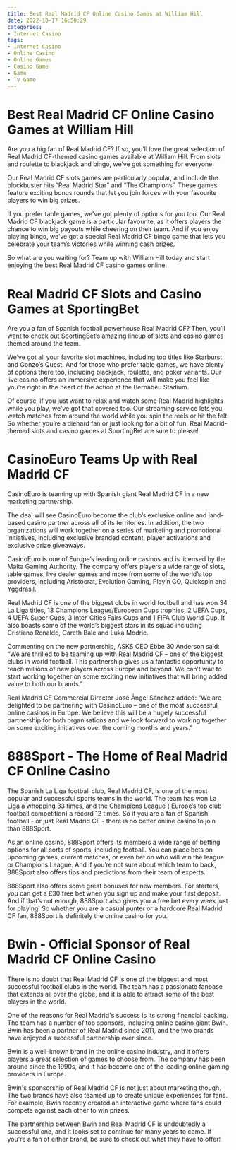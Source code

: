 ```yaml
---
title: Best Real Madrid CF Online Casino Games at William Hill
date: 2022-10-17 16:50:29
categories:
- Internet Casino
tags:
- Internet Casino
- Online Casino
- Online Games
- Casino Game
- Game
- Tv Game
---
```



#  Best Real Madrid CF Online Casino Games at William Hill

Are you a big fan of Real Madrid CF? If so, you’ll love the great selection of Real Madrid CF-themed casino games available at William Hill. From slots and roulette to blackjack and bingo, we’ve got something for everyone.

Our Real Madrid CF slots games are particularly popular, and include the blockbuster hits “Real Madrid Star” and “The Champions”. These games feature exciting bonus rounds that let you join forces with your favourite players to win big prizes.

If you prefer table games, we’ve got plenty of options for you too. Our Real Madrid CF blackjack game is a particular favourite, as it offers players the chance to win big payouts while cheering on their team. And if you enjoy playing bingo, we’ve got a special Real Madrid CF bingo game that lets you celebrate your team’s victories while winning cash prizes.

So what are you waiting for? Team up with William Hill today and start enjoying the best Real Madrid CF casino games online.

#  Real Madrid CF Slots and Casino Games at SportingBet

Are you a fan of Spanish football powerhouse Real Madrid CF? Then, you’ll want to check out SportingBet’s amazing lineup of slots and casino games themed around the team.

We’ve got all your favorite slot machines, including top titles like Starburst and Gonzo’s Quest. And for those who prefer table games, we have plenty of options there too, including blackjack, roulette, and poker variants. Our live casino offers an immersive experience that will make you feel like you’re right in the heart of the action at the Bernabéu Stadium.

Of course, if you just want to relax and watch some Real Madrid highlights while you play, we’ve got that covered too. Our streaming service lets you watch matches from around the world while you spin the reels or hit the felt. So whether you’re a diehard fan or just looking for a bit of fun, Real Madrid-themed slots and casino games at SportingBet are sure to please!

#  CasinoEuro Teams Up with Real Madrid CF

CasinoEuro is teaming up with Spanish giant Real Madrid CF in a new marketing partnership.

The deal will see CasinoEuro become the club’s exclusive online and land-based casino partner across all of its territories. In addition, the two organizations will work together on a series of marketing and promotional initiatives, including exclusive branded content, player activations and exclusive prize giveaways.

CasinoEuro is one of Europe’s leading online casinos and is licensed by the Malta Gaming Authority. The company offers players a wide range of slots, table games, live dealer games and more from some of the world’s top providers, including Aristocrat, Evolution Gaming, Play’n GO, Quickspin and Yggdrasil.

Real Madrid CF is one of the biggest clubs in world football and has won 34 La Liga titles, 13 Champions League/European Cups trophies, 2 UEFA Cups, 4 UEFA Super Cups, 3 Inter-Cities Fairs Cups and 1 FIFA Club World Cup. It also boasts some of the world’s biggest stars in its squad including Cristiano Ronaldo, Gareth Bale and Luka Modric.

Commenting on the new partnership, ASKS CEO Ebbe 30 Anderson said: “We are thrilled to be teaming up with Real Madrid CF – one of the biggest clubs in world football. This partnership gives us a fantastic opportunity to reach millions of new players across Europe and beyond. We can’t wait to start working together on some exciting new initiatives that will bring added value to both our brands.”

Real Madrid CF Commercial Director José Ángel Sánchez added: “We are delighted to be partnering with CasinoEuro – one of the most successful online casinos in Europe. We believe this will be a hugely successful partnership for both organisations and we look forward to working together on some exciting initiatives over the coming months and years.”

#  888Sport - The Home of Real Madrid CF Online Casino

The Spanish La Liga football club, Real Madrid CF, is one of the most popular and successful sports teams in the world. The team has won La Liga a whopping 33 times, and the Champions League ( Europe’s top club football competition) a record 12 times. So if you are a fan of Spanish football - or just Real Madrid CF - there is no better online casino to join than 888Sport.

As an online casino, 888Sport offers its members a wide range of betting options for all sorts of sports, including football. You can place bets on upcoming games, current matches, or even bet on who will win the league or Champions League. And if you’re not sure about which team to back, 888Sport also offers tips and predictions from their team of experts.

888Sport also offers some great bonuses for new members. For starters, you can get a £30 free bet when you sign up and make your first deposit. And if that’s not enough, 888Sport also gives you a free bet every week just for playing! So whether you are a casual punter or a hardcore Real Madrid CF fan, 888Sport is definitely the online casino for you.

#  Bwin - Official Sponsor of Real Madrid CF Online Casino

There is no doubt that Real Madrid CF is one of the biggest and most successful football clubs in the world. The team has a passionate fanbase that extends all over the globe, and it is able to attract some of the best players in the world.

One of the reasons for Real Madrid's success is its strong financial backing. The team has a number of top sponsors, including online casino giant Bwin. Bwin has been a partner of Real Madrid since 2011, and the two brands have enjoyed a successful partnership ever since.

Bwin is a well-known brand in the online casino industry, and it offers players a great selection of games to choose from. The company has been around since the 1990s, and it has become one of the leading online gaming providers in Europe.

Bwin's sponsorship of Real Madrid CF is not just about marketing though. The two brands have also teamed up to create unique experiences for fans. For example, Bwin recently created an interactive game where fans could compete against each other to win prizes.

The partnership between Bwin and Real Madrid CF is undoubtedly a successful one, and it looks set to continue for many years to come. If you're a fan of either brand, be sure to check out what they have to offer!